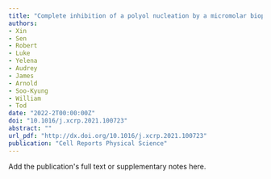 ```yaml
---
title: "Complete inhibition of a polyol nucleation by a micromolar biopolymer additive"
authors:
- Xin
- Sen
- Robert
- Luke
- Yelena
- Audrey
- James
- Arnold
- Soo-Kyung
- William
- Tod
date: "2022-2T00:00:00Z"
doi: "10.1016/j.xcrp.2021.100723"
abstract: ""
url_pdf: "http://dx.doi.org/10.1016/j.xcrp.2021.100723"
publication: "Cell Reports Physical Science"
---
```


Add the publication's full text or supplementary notes here.
